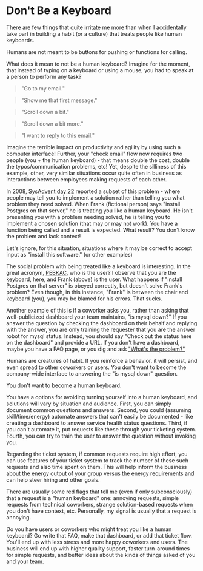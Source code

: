 # Don't Be a Keyboard

There are few things that quite irritate me more than when I accidentally take
part in building a habit (or a culture) that treats people like human
keyboards.

Humans are not meant to be buttons for pushing or functions for calling.

What does it mean to not be a human keyboard? Imagine for the moment, that
instead of typing on a keyboard or using a mouse, you had to speak at a person
to perform any task? 

> "Go to my email."

> "Show me that first message."

> "Scroll down a bit."

> "Scroll down a bit more."

> "I want to reply to this email."
 
Imagine the terrible impact on productivity and agility by using such a
computer interface! Further, your "check email" flow now requires two people
(you + the human keyboard) - that means double the cost, double the
typos/communication problems, etc! Yet, despite the silliness of this example,
other, very similar situations occur quite often in business as interactions
between employees making requests of each other. 

In [2008, SysAdvent day
22](http://sysadvent.blogspot.com/2008/12/day-22-whats-problem.html) reported a
subset of this problem - where people may tell you to implement a solution
rather than telling you what problem they need solved. When Frank (fictional
person) says "install Postgres on that server," he is treating you like a
human keyboard. He isn't presenting you with a problem needing solved, he is
telling you to implement a chosen solution (that may or may not work). You have
a function being called and a result is expected. What result? You don't know
the problem and lack context!

Let's ignore, for this situation, situations where it may be correct to accept
input as "install this software." (or other examples)

The social problem with being treated like a keyboard is interesting. In the
great acronym, [PEBKAC](http://en.wikipedia.org/wiki/User_error), who is the
user? I observe that you are the keyboard, here, and Frank (above) is the user.
What happens if "install Postgres on that server" is obeyed correctly, but
doesn't solve Frank's problem? Even though, in this instance, "Frank" is
between the chair and keyboard (you), you may be blamed for his errors. That
sucks.

Another example of this is if a coworker asks you, rather than asking that
well-publicized dashboard your team maintains, "is mysql down?" If you answer
the question by checking the dashboard on their behalf and replying with the
answer, you are only training the requester that you are the answer robot for
mysql status. Instead, you should say "Check out the status here on the
dashboard" and provide a URL. If you don't have a dashboard, maybe you have a
FAQ page, or you dig and ask ["What's the problem?"](http://sysadvent.blogspot.com/2008/12/day-22-whats-problem.html)

Humans are creatures of habit. If you reinforce a behavior, it will persist,
and even spread to other coworkers or users. You don't want to become the
company-wide interface to answering the "is mysql down" question. 

You don't want to become a human keyboard.

You have a options for avoiding turning yourself into a human keyboard, and
solutions will vary by situation and audience. First, you can simply document
common questions and answers. Second, you could (assuming skill/time/energy)
automate answers that can't easily be documented - like creating a dashboard to
answer service health status questions. Third, if you can't automate it, put
requests like these through your ticketing system. Fourth, you can try to train
the user to answer the question without invoking you.

Regarding the ticket system, if common requests require high effort, you can
use features of your ticket system to track the number of these such requests and
also time spent on them. This will help inform the business about the energy
output of your group versus the energy requirements and can help steer hiring
and other goals.

There are usually some red flags that tell me (even if only subconsciously) that
a request is a "human keyboard" one: annoying requests, simple requests from
technical coworkers, strange solution-based requests when you don't have
context, etc. Personally, my signal is usually that a request is annoying.

Do you have users or coworkers who might treat you like a human keyboard? Go
write that FAQ, make that dashboard, or add that ticket flow. You'll end up
with less stress and more happy coworkers and users. The business will end up with
higher quality support, faster turn-around times for simple requests, and better 
ideas about the kinds of things asked of you and your team.
